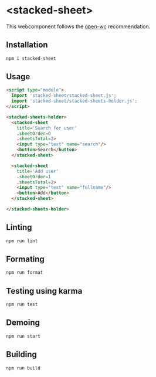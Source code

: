 # \<stacked-sheet>

This webcomponent follows the [open-wc](https://github.com/open-wc/open-wc) recommendation.

## Installation
```bash
npm i stacked-sheet
```

## Usage
```html
<script type="module">
  import 'stacked-sheet/stacked-sheet.js';
  import 'stacked-sheet/stacked-sheets-holder.js';
</script>

<stacked-sheets-holder>
  <stacked-sheet
    title='Search for user'
    .sheetOrder=0
    .sheetsTotal=2>
    <input type="text" name="search"/>
    <button>Search</button>
  </stacked-sheet>

  <stacked-sheet
    title='Add user'
    .sheetOrder=1
    .sheetsTotal=2>
    <input type="text" name="fullname"/>
    <button>Add</button>
  </stacked-sheet>

</stacked-sheets-holder>

```

## Linting
```bash
npm run lint
```

## Formating
```bash
npm run format
```

## Testing using karma
```bash
npm run test
```

## Demoing
```bash
npm run start
```

## Building
```bash
npm run build
```